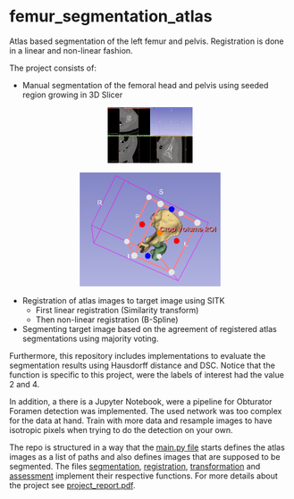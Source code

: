 # femur_segmentation_atlas
Atlas based segmentation of the left femur and pelvis. Registration is done in a linear and non-linear fashion. 

The project consists of:
 - Manual segmentation of the femoral head and pelvis using seeded region growing in 3D Slicer

<p align="center">
  <img src="https://github.com/RebeccaBonato/Master-Projects-/blob/main/images/3Dslicer_3view.png" alt="3D slicer" width="30%">
</p>
<p align="center">
  <img src="https://github.com/RebeccaBonato/Master-Projects-/blob/main/images/3Dslicer.png" alt="3D slicer segmented" width="50%">
</p>

 - Registration of atlas images to target image using SITK
    - First linear registration (Similarity transform)
    - Then non-linear registration (B-Spline)
 - Segmenting target image based on the agreement of registered atlas segmentations using majority voting.
 
 Furthermore, this repository includes implementations to evaluate the segmentation results using Hausdorff distance and DSC. Notice that the function is specific to this project, were the labels of interest had the value 2 and 4. 
 
 In addition, a there is a Jupyter Notebook, were a pipeline for Obturator Foramen detection was implemented. The used network was too complex for the data at hand. Train with more data and resample images to have isotropic pixels when trying to do the detection on your own. 
 
 The repo is structured in a way that the [main.py file](main.py) starts defines the atlas images as a list of paths and also defines images that are supposed to be segmented. The files [segmentation](segmentation.py), [registration](registration.py), [transformation](transformation.py) and [assessment](assessment.py) implement their respective functions. For more details about the project see [project_report.pdf](project_report.pdf).
